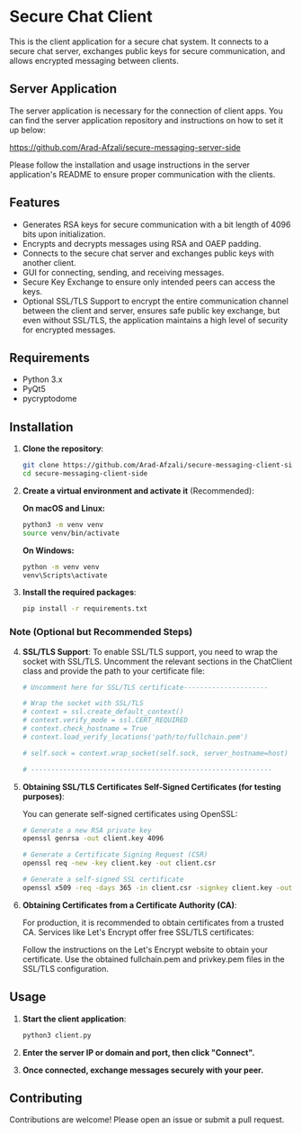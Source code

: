 # Secure Chat Client

This is the client application for a secure chat system. It connects to a secure chat server, exchanges public keys for secure communication, and allows encrypted messaging between clients.

## Server Application

The server application is necessary for the connection of client apps. You can find the server application repository and instructions on how to set it up below:

https://github.com/Arad-Afzali/secure-messaging-server-side

Please follow the installation and usage instructions in the server application's README to ensure proper communication with the clients.

## Features

- Generates RSA keys for secure communication with a bit length of 4096 bits upon initialization.
- Encrypts and decrypts messages using RSA and OAEP padding.
- Connects to the secure chat server and exchanges public keys with another client.
- GUI for connecting, sending, and receiving messages.
- Secure Key Exchange to ensure only intended peers can access the keys.
- Optional SSL/TLS Support to encrypt the entire communication channel between the client and server, ensures safe public   key exchange, but even without SSL/TLS, the application maintains a high level of security for encrypted messages.

## Requirements

- Python 3.x
- PyQt5
- pycryptodome

## Installation

1. **Clone the repository**:

    ```bash
    git clone https://github.com/Arad-Afzali/secure-messaging-client-side.git
    cd secure-messaging-client-side
    ```

2. **Create a virtual environment and activate it** (Recommended):

    **On macOS and Linux:**
    ```bash
    python3 -m venv venv
    source venv/bin/activate
    ```

    **On Windows:**
    ```bash
    python -m venv venv
    venv\Scripts\activate
    ```

3. **Install the required packages**:

    ```bash
    pip install -r requirements.txt
    ```

### Note (Optional but Recommended Steps)

4. **SSL/TLS Support**:
To enable SSL/TLS support, you need to wrap the socket with SSL/TLS. Uncomment the relevant sections in the ChatClient class and provide the path to your certificate file:

    ```bash
    # Uncomment here for SSL/TLS certificate---------------------

    # Wrap the socket with SSL/TLS
    # context = ssl.create_default_context()
    # context.verify_mode = ssl.CERT_REQUIRED
    # context.check_hostname = True 
    # context.load_verify_locations('path/to/fullchain.pem')

    # self.sock = context.wrap_socket(self.sock, server_hostname=host)

    # ------------------------------------------------------------
    ```
5. **Obtaining SSL/TLS Certificates Self-Signed Certificates (for testing purposes)**:

    You can generate self-signed certificates using OpenSSL:
    
    ```bash
    # Generate a new RSA private key
    openssl genrsa -out client.key 4096

    # Generate a Certificate Signing Request (CSR)
    openssl req -new -key client.key -out client.csr

    # Generate a self-signed SSL certificate
    openssl x509 -req -days 365 -in client.csr -signkey client.key -out client.crt
    ```

6. **Obtaining Certificates from a Certificate Authority (CA)**:

    For production, it is recommended to obtain certificates from a trusted CA. Services like Let's Encrypt offer free SSL/TLS certificates:

    Follow the instructions on the Let's Encrypt website to obtain your certificate.
    Use the obtained fullchain.pem and privkey.pem files in the SSL/TLS configuration.

## Usage

1. **Start the client application**:
    ```bash
    python3 client.py
    ```
2. **Enter the server IP or domain and port, then click "Connect".**

3. **Once connected, exchange messages securely with your peer.**



## Contributing
Contributions are welcome! Please open an issue or submit a pull request.